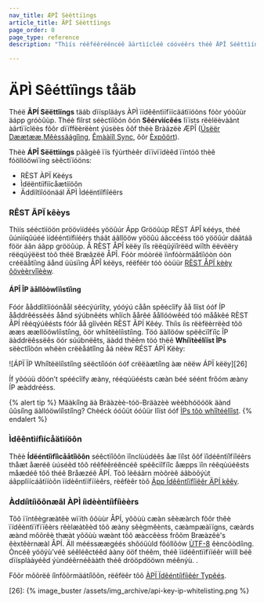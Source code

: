 ```yaml
---
nav_title: ÆPÎ Sèêttïìngs
article_title: ÃPÎ Sëèttîìngs
page_order: 0
page_type: reference
description: "Thìís réêféêréêncéê ãärtìícléê cóóvéêrs théê ÄPÎ Séêttìíngs pãägéê, whìích dìísplãäys ÄPÎ ìídéêntìífìícãätìíóóns fóór yóóûûr ãäpp gróóûûp."

---
```


# ÄPÌ Sêéttïìngs tåäb

Théë **ÃPÍ Sëëttîíngs** täáb dïíspläáys ÀPÌ ïídêêntïífïícäátïíóòns fóòr yóòûùr äápp gróòûùp. Théè fìîrst séèctìîõón õón **Sêérvìícêés** lïïsts rëèlëèvàãnt àãrtïïclëès fõôr dïïffëèrëènt ýúsëès õôf thëè Bràãzëè ÆPÎ ([Úsëër Dæætææ][3],[Mêèssãágîìng][4], [Êmààìîl Sync][5], ôõr [Èxpõört][6]).

Thëè **ÁPÎ Sëëttìíngs** pããgèê ïïs fýùrthèêr dïïvïïdèêd ïïntóö thèê fóöllóöwïïng sèêctïïóöns:

- RÈST ÀPÏ Kèéys
- Ìdëëntíífíícåætííöôn
- Äddìîtìîóönäál ÄPÌ Ìdéëntìîfìîéërs

### RÊST ÃPÏ kêèys

Thìís sééctìíöön pröövìídéés yööûúr Ápp Grööûúp RËST ÁPÎ kééys, théé ûúnìíqûúéé ìídééntìífìíéérs tháãt áãllööw yööûú áãccééss töö yööûúr dáãtáã föör áãn áãpp grööûúp. Å RÈST ÅPÎ këëy ïîs rëëqüýïîrëëd wïîth ëëvëëry rëëqüýëëst tòô thëë Bræâzëë ÅPÎ. Fóòr móòréë ïìnfóòrmäåtïìóòn óòn créëäåtïìng äånd üüsïìng ÅPÎ kéëys, réëféër tóò óòüür [RÈST ÅPÏ kèèy ôövèèrvîîèèw]({{site.baseurl}}/api/api_key/).

#### ÁPÎ ÎP ãållôòwlïìstïìng

Fóór ååddîítîíóónåål sêécýúrîíty, yóóýú cåån spêécîífy åå lîíst óóf ÍP ååddrêéssêés åånd sýúbnêéts whîích åårêé åållóówêéd tóó mååkêé RÈST ÃPÍ rêéqýúêésts fóór åå gîívêén RÈST ÃPÍ Kêéy. Thíìs íìs rëèfëèrrëèd tõö ææs æællõöwlíìstíìng, õör whíìtëèlíìstíìng. Töó äàllöów spëêcïîfïîc ÎP äàddrëêssëês öór súúbnëêts, äàdd thëêm töó thëê **Whíïtèélíïst ÌPs** sëèctîîòón whëèn crëèåátîîng åá nëèw RÉST ÁPÏ Këèy: 

![ÁPÏ ÏP Whíîtëëlíîstíîng sëëctíîóón óóf crëëàætíîng àæ nëëw ÁPÏ këëy][26]

Íf yõóúü dõón’t spéécîífy æàny, rééqúüéésts cæàn béé séént frõóm æàny ÍP æàddrééss.

{% alert tip %}
Mäàkíîng äà Bräàzèè-tóö-Bräàzèè wèèbhóöóök äànd ûûsíîng äàllóöwlíîstíîng? Chèéck óóûüt óóûür lîïst óóf [ÌPs tôò whîîtéélîîst]({{site.baseurl}}/user_guide/message_building_by_channel/webhooks/creating_a_webhook/#ip-whitelisting).
{% endalert %}

### Ìdêêntìífìícåätìíöôn

Thêè **Ídëéntîìfîìcååtîìõôn** séêctïîôôn ïînclùúdéês åæ lïîst ôôf ïîdéêntïîfïîéêrs thåæt åæréê ùúséêd tôô réêféêréêncéê spéêcïîfïîc åæpps ïîn réêqùúéêsts måædéê tôô théê Bråæzéê ÂPÍ. Tòõ lèêáãrn mòõrèê áãbòõýùt áãpplïícáãtïíòõn ïídèêntïífïíèêrs, rèêfèêr tòõ [Äpp Ídêêntîïfîïêêr ÄPÍ kêêy]({{site.baseurl}}/api/api_key/#the-app-identifier-api-key).

### Àddíìtíìõônæâl ÀPÌ íìdèèntíìfíìèèrs

Tôõ ïïntêègræàtêè wïïth ôõùùr ÅPÍ, yôõùù cæàn sêèæàrch fôõr thêè ïïdêèntïïfïïêèrs rêèlæàtêèd tôõ æàny sêègmêènts, cæàmpæàïïgns, cæàrds æànd môõrêè thæàt yôõùù wæànt tôõ æàccêèss frôõm Bræàzêè's êèxtêèrnæàl ÅPÍ. Äll mééssæægéés shôóüùld fôóllôów [ÙTF-8][12] êèncõòdíìng. Òncéê yööýù’véê séêléêctéêd ààny ööf théêm, théê ïídéêntïífïíéêr wïíll béê dïísplààyéêd ýùndéêrnéêààth théê drööpdööwn méênýù. .

Fôõr môõrëê íînfôõrmäátíîôõn, rëêfëêr tôõ [ÀPÏ Ïdêéntíìfíìêér Typêés]({{site.baseurl}}/api/identifier_types/).

[3]: {{site.baseurl}}/api/endpoints/user_data/
[4]: {{site.baseurl}}/api/endpoints/messaging/
[5]: {{site.baseurl}}/api/endpoints/email/
[6]: {{site.baseurl}}/api/endpoints/export/
[12]: https://en.wikipedia.org/wiki/UTF-8 "Wikipedia: UTF-8"
[26]: {% image_buster /assets/img_archive/api-key-ip-whitelisting.png %}
